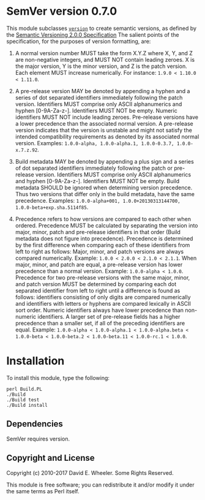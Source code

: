 SemVer version 0.7.0
====================

This module subclasses [`version`] to create semantic versions, as defined by
the [Semantic Versioning 2.0.0 Specification]
The salient points of the specification, for the purposes of version
formatting, are:

1. A normal version number MUST take the form X.Y.Z where X, Y, and Z are 
   non-negative integers, and MUST NOT contain leading zeroes. X is the major 
   version, Y is the minor version, and Z is the patch version. Each element 
   MUST increase numerically.
   For instance: `1.9.0 < 1.10.0 < 1.11.0`.

2. A pre-release version MAY be denoted by appending a hyphen and a series 
   of dot separated identifiers immediately following the patch version. 
   Identifiers MUST comprise only ASCII alphanumerics and hyphen [0-9A-Za-z-]. 
   Identifiers MUST NOT be empty. Numeric identifiers MUST NOT include leading 
   zeroes. Pre-release versions have a lower precedence than the associated 
   normal version. A pre-release version indicates that the version is 
   unstable and might not satisfy the intended compatibility requirements 
   as denoted by its associated normal version. 
   Examples: `1.0.0-alpha, 1.0.0-alpha.1, 1.0.0-0.3.7, 1.0.0-x.7.z.92`.

3. Build metadata MAY be denoted by appending a plus sign and a series of 
   dot separated identifiers immediately following the patch or pre-release 
   version. Identifiers MUST comprise only ASCII alphanumerics and hyphen 
   [0-9A-Za-z-]. Identifiers MUST NOT be empty. Build metadata SHOULD be 
   ignored when determining version precedence. Thus two versions that differ 
   only in the build metadata, have the same precedence. 
   Examples: `1.0.0-alpha+001, 1.0.0+20130313144700, 1.0.0-beta+exp.sha.5114f85`.

4. Precedence refers to how versions are compared to each other when ordered. 
   Precedence MUST be calculated by separating the version into major, minor, 
   patch and pre-release identifiers in that order (Build metadata does not 
   figure into precedence). Precedence is determined by the first difference 
   when comparing each of these identifiers from left to right as follows: 
   Major, minor, and patch versions are always compared numerically. 
   Example: `1.0.0 < 2.0.0 < 2.1.0 < 2.1.1`. 
   When major, minor, and patch are equal, a pre-release version has lower 
   precedence than a normal version. 
   Example: `1.0.0-alpha < 1.0.0`. 
   Precedence for two pre-release versions with the same major, minor, and 
   patch version MUST be determined by comparing each dot separated identifier 
   from left to right until a difference is found as follows: identifiers 
   consisting of only digits are compared numerically and identifiers with 
   letters or hyphens are compared lexically in ASCII sort order. Numeric 
   identifiers always have lower precedence than non-numeric identifiers. A 
   larger set of pre-release fields has a higher precedence than a smaller 
   set, if all of the preceding identifiers are equal. 
   Example: `1.0.0-alpha < 1.0.0-alpha.1 < 1.0.0-alpha.beta < 1.0.0-beta < 1.0.0-beta.2 < 1.0.0-beta.11 < 1.0.0-rc.1 < 1.0.0`.


[`version`]: http://search.cpan.org/perldoc?version
[Semantic Versioning 2.0.0 Specification]: http://semver.org/spec/v2.0.0.html

Installation
============

To install this module, type the following:

    perl Build.PL
    ./Build
    ./Build test
    ./Build install

Dependencies
------------

SemVer requires version.

Copyright and License
---------------------

Copyright (c) 2010-2017 David E. Wheeler. Some Rights Reserved.

This module is free software; you can redistribute it and/or modify it under
the same terms as Perl itself.
